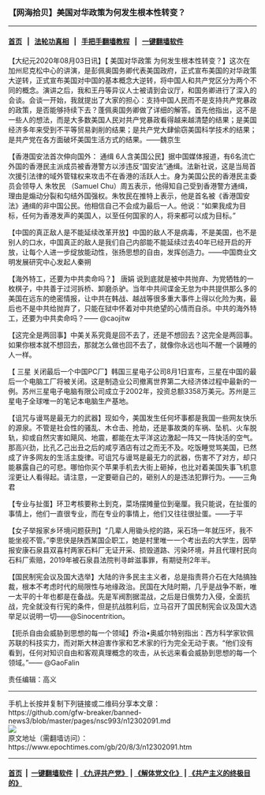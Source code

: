 ### 【网海拾贝】美国对华政策为何发生根本性转变？
------------------------

#### [首页](https://github.com/gfw-breaker/banned-news3/blob/master/README.md) &nbsp;&nbsp;|&nbsp;&nbsp; [法轮功真相](https://github.com/begood0513/basic/blob/master/README.md)  &nbsp;&nbsp;|&nbsp;&nbsp; [手把手翻墙教程](https://github.com/gfw-breaker/guides/wiki)  &nbsp;&nbsp;|&nbsp;&nbsp; [一键翻墙软件](https://github.com/gfw-breaker/nogfw/blob/master/README.md)  



<div><p>
 【大纪元2020年08月03日讯】【
 <ok href="https://www.epochtimes.com/gb/tag/%E7%BE%8E%E5%9B%BD%E5%AF%B9%E5%8D%8E%E6%94%BF%E7%AD%96.html">
  美国对华政策
 </ok>
 为何发生根本性转变？】这次在加州尼克松中心的讲演，是彭佩奥国务卿代表美国政府，正式宣布美国的对华政策大逆转，正式宣布美国对中国的基本概念大逆转，将中国人和共产党区分为两个不同的概念。演讲之后，我和王丹等异议人士被请到会议厅，和国务卿进行了深入的会谈。会谈一开始，我就提出了大家的担心：支持中国人民而不是支持共产党暴政的政策，是否能够持续下去？蓬佩奥国务卿做了详细的解答。首先他指出，这不是一些人的想法，而是大多数美国人民对共产党暴政看得越来越清楚的结果；是美国经济多年来受到不平等贸易剥削的结果；是共产党大肆偷窃美国科学技术的结果；是共产党在各方面破坏美国生活方式的结果。——魏京生
</p>
<p>
 【香港国安法首次伸向国外：
 <ok href="https://www.epochtimes.com/gb/tag/%E9%80%9A%E7%BC%89.html">
  通缉
 </ok>
 6人含美国公民】据中国媒体报道，有6名流亡外国的香港民主派成员被香港警方以涉违反“国安法”通缉。法新社说，这是当局首次援引法律的域外管辖权来攻击不在香港的活跃人士。身为美国公民的香港民主委员会领导人
 <ok href="https://www.epochtimes.com/gb/tag/%E6%9C%B1%E7%89%A7%E6%B0%91.html">
  朱牧民
 </ok>
 （Samuel Chu）周五表示，他得知自己受到香港警方通缉，理由是煽动分裂和勾结外国强权。朱牧民在推特上表示，他是首名被《香港国安法》通缉的非中国公民。他相信自己不会成为最后一人。他说：“如果我成为目标，任何为香港发声的美国人，以至任何国家的人，将来都可以成为目标。”
</p>
<p>
 【中国的真正敌人是不能延续改革开放】中国的敌人不是病毒，不是美国，也不是别人的口水，中国真正的敌人是我们自己内部能不能延续过去40年已经开启的开放，让每个人进一步绽放能动性，张扬思想的自由，发挥创造力。——中国商业文明发展研究中心发起人秦朔
</p>
<p>
 【海外特工，还要为中共卖命吗？】
 <ok href="https://www.epochtimes.com/gb/tag/%E5%94%90%E5%A8%9F.html">
  唐娟
 </ok>
 说到底就是被中共抛弃、为党牺牲的一枚棋子，中共善于过河拆桥、卸磨杀驴。当年中共间谍金无怠为中共提供那么多的美国在远东的绝密情报，让中共在韩战、越战等很多重大事件上得以化险为夷，最后也不是中共给抛弃了，只能在狱中怀着对中共绝望的心情而自杀。中共的海外特工，还要为中共卖命吗？—— @caojitw
</p>
<p>
 【这完全是两回事】中美关系究竟是回不去了，还是不想回去？这完全是两回事。如果你根本就不想回去，那就怎么做也回不去了，就像你永远也叫不醒一个装睡的人一样。
</p>
<p>
 【
 <ok href="https://www.epochtimes.com/gb/tag/%E4%B8%89%E6%98%9F.html">
  三星
 </ok>
 关闭最后一个中国PC厂】韩国三星电子公司8月1日宣布，三星在中国的最后一个电脑工厂将被关闭。这是制造业公司撤离世界第二大经济体过程中最新的一例。苏州三星电子电脑有限公司成立于2002年，投资总额3358万美元。苏州是三星电子全球唯一的笔记本电脑生产基地。
</p>
<p>
 【诅咒与谩骂是最无力的武器】现如今，美国发生任何坏事都是我国一些网友快乐的源泉。不管是社会性的骚乱、木仓击、抢劫，还是事故类的车祸、坠机、火车脱轨，抑或自然灾害如飓风、地震，都能在太平洋这边激起一阵又一阵快活的空气。那高兴劲，比孔乙己出丑之后的咸亨酒店有过之而无不及。吃饭睡觉骂美国，已然成了许多网友的生活主旋律。可诅咒与谩骂是最无力的武器，伤害不了对方，却只能暴露自己的可悲。哪怕你买个苹果手机去大街上砸掉，也比对着美国失事飞机意淫更让人看得起。请注意，一定要砸自己的，砸别人的是违法犯罪行为。——三角君
</p>
<p>
 【专业与扯蛋】环卫考核要称土到克，菜场摆摊量位到毫厘。我只能说，在扯蛋的事情上，他们一直很专业，而在专业的事情上，他们又往往很扯蛋。——于平
</p>
<p>
 【女子举报家乡环境问题获刑】“几辈人用锄头挖的路，采石场一年就压坏，我不能坐视不管。”李思侠是陕西某国企职工，她是村里唯一一个考出去的大学生，因举报安康石泉县双喜村两家石料厂无证开采、损毁道路、污染环境，并且代理村民向石料厂索赔，2019年被石泉县法院判寻衅滋事罪，有期徒刑2年半。
</p>
<p>
 【国民制宪会议及国大选举】大陆的许多民主主义者，总是指责蒋介石在大陆搞独裁，根本不考虑时代的局限性与地缘政治。民国在大陆时期，几乎是战争不断，唯一太平的十年也都是在备战。先是军阀割据混战，之后是日俄势力入侵，全面抗战，完全就没有行宪的条件，但是抗战胜利后，立马召开了国民制宪会议及国大选举足以说明一切——@Sinocentrition。
</p>
<p>
 【扼杀自由会威胁到思想的每一个领域】乔治•奥威尔特别指出：西方科学家钦佩苏联的科技实力，而对斯大林迫害作家和艺术家的行为完全无动于衷。“他们没有看到，任何对知识自由和客观真理概念的攻击，从长远来看会威胁到思想的每一个领域。”—— @GaoFalin
</p>
<p>
 责任编辑：高义
</p>
</div>
<hr/>
手机上长按并复制下列链接或二维码分享本文章：<br/>
https://github.com/gfw-breaker/banned-news3/blob/master/pages/nsc993/n12302091.md <br/>
<a href='https://github.com/gfw-breaker/banned-news3/blob/master/pages/nsc993/n12302091.md'><img src='https://github.com/gfw-breaker/banned-news3/blob/master/pages/nsc993/n12302091.md.png'/></a> <br/>
原文地址（需翻墙访问）：https://www.epochtimes.com/gb/20/8/3/n12302091.htm


------------------------
#### [首页](https://github.com/gfw-breaker/banned-news3/blob/master/README.md) &nbsp;|&nbsp; [一键翻墙软件](https://github.com/gfw-breaker/nogfw/blob/master/README.md) &nbsp;| [《九评共产党》](https://github.com/gfw-breaker/9ping.md/blob/master/README.md#九评之一评共产党是什么) | [《解体党文化》](https://github.com/gfw-breaker/jtdwh.md/blob/master/README.md) | [《共产主义的终极目的》](https://github.com/gfw-breaker/gczydzjmd.md/blob/master/README.md)


<img src='http://gfw-breaker.win/banned-news3/pages/nsc993/n12302091.md' width='0px' height='0px'/>